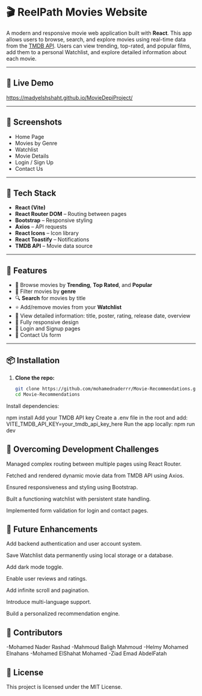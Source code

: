 # 🎬 ReelPath Movies Website

A modern and responsive movie web application built with **React**. This app allows users to browse, search, and explore movies using real-time data from the [TMDB API](https://www.themoviedb.org/). Users can view trending, top-rated, and popular films, add them to a personal Watchlist, and explore detailed information about each movie.

---

## 🚀 Live Demo
https://madyelshshaht.github.io/MovieDepiProject/

---

## 📸 Screenshots
- Home Page
- Movies by Genre
- Watchlist
- Movie Details
- Login / Sign Up
- Contact Us  

---

## 🧰 Tech Stack

- **React (Vite)**
- **React Router DOM** – Routing between pages
- **Bootstrap** – Responsive styling
- **Axios** – API requests
- **React Icons** – Icon library
- **React Toastify** – Notifications
- **TMDB API** – Movie data source

---

## 📂 Features

- 🎥 Browse movies by **Trending**, **Top Rated**, and **Popular**
- 🎯 Filter movies by **genre**
- 🔍 **Search** for movies by title
- ⭐ Add/remove movies from your **Watchlist**
- 📝 View detailed information: title, poster, rating, release date, overview
- 📱 Fully responsive design
- 🔐 Login and Signup pages
- 💬 Contact Us form

---

## 📦 Installation

1. **Clone the repo:**
   ```bash
   git clone https://github.com/mohamednaderrr/Movie-Recommendations.git
   cd Movie-Recommendations
Install dependencies:

npm install
Add your TMDB API key
Create a .env file in the root and add:
VITE_TMDB_API_KEY=your_tmdb_api_key_here
Run the app locally:
npm run dev

## 🧠 Overcoming Development Challenges
Managed complex routing between multiple pages using React Router.

Fetched and rendered dynamic movie data from TMDB API using Axios.

Ensured responsiveness and styling using Bootstrap.

Built a functioning watchlist with persistent state handling.

Implemented form validation for login and contact pages.

## 🌱 Future Enhancements
Add backend authentication and user account system.

Save Watchlist data permanently using local storage or a database.

Add dark mode toggle.

Enable user reviews and ratings.

Add infinite scroll and pagination.

Introduce multi-language support.

Build a personalized recommendation engine.

## 🤝 Contributors
-Mohamed Nader Rashad
-Mahmoud Baligh Mahmoud
-Helmy Mohamed Elnahans
-Mohamed ElShahat Mohamed
-Ziad Emad AbdelFatah

## 📜 License
This project is licensed under the MIT License.

